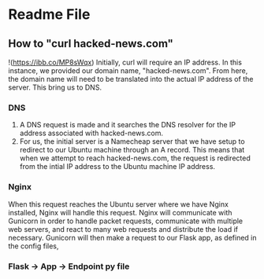 # Readme File
## How to "curl hacked-news.com"
!(https://ibb.co/MP8sWqx)
Initially, curl will require an IP address. In this instance, we provided our domain name, "hacked-news.com". From here, the
domain name will need to be translated into the actual IP address of the server. This bring us to DNS. 
### DNS
1. A DNS request is made and it searches the DNS resolver for the IP address associated with hacked-news.com.
2. For us, the initial server is a Namecheap server that we have setup to redirect to our Ubuntu machine through an A record. This means that when we attempt to reach hacked-news.com, the request is redirected from the intial IP address to the Ubuntu machine IP address.
### Nginx
When this request reaches the Ubuntu server where we have Nginx installed, Nginx will handle this request. Nginx will communicate with Gunicorn in order to handle packet requests, communicate with multiple web servers, and react to many web requests and distribute the load if necessary. Gunicorn will then make a request to our Flask app, as defined in the config files, 
### Flask -> App -> Endpoint py file
